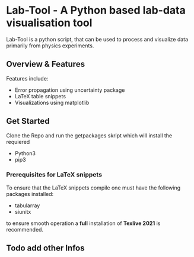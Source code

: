 # Lab-Tool - A Python based lab-data visualisation tool

Lab-Tool is a python script, that can be used to process and visualize data primarily from physics experiments. 

## Overview & Features

Features include: 
* Error propagation using uncertainty package
* LaTeX table snippets 
* Visualizations using matplotlib

## Get Started 

Clone the Repo and run the getpackages skript which will install the requiered 

* Python3 
* pip3 

### Prerequisites for LaTeX snippets
To ensure that the LaTeX snippets compile one must have the following packages installed:
* tabularray
* siunitx

to ensure smooth operation a **full** installation of **Texlive 2021** is recommended. 

## Todo add other Infos

